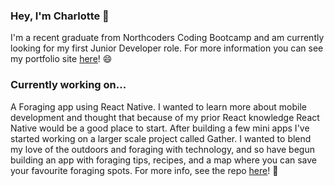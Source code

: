 ### Hey, I'm Charlotte 👋

I'm a recent graduate from Northcoders Coding Bootcamp and am currently looking for my first Junior Developer role. For more information you can see my portfolio site <a href='https://www.charlotteianson.com/'>here</a>! 😄

### Currently working on...

A Foraging app using React Native. I wanted to learn more about mobile development and thought that because of my prior React knowledge React Native would be a good place to start. After building a few mini apps I've started working on a larger scale project called Gather. I wanted to blend my love of the outdoors and foraging with technology, and so have begun building an app with foraging tips, recipes, and a map where you can save your favourite foraging spots. For more info, see the repo <a href='https://github.com/chrl0t/gather'>here</a>! 🍄
